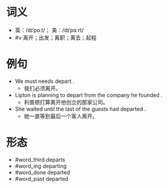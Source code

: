 # 词义
- 英：/dɪˈpɑːt/； 美：/dɪˈpɑːrt/
- #v 离开；出发；离职；离去；起程
# 例句
- We must needs depart .
	- 我们必须离开。
- Lipton is planning to depart from the company he founded .
	- 利普顿打算离开他创立的那家公司。
- She waited until the last of the guests had departed .
	- 她一直等到最后一个客人离开。
# 形态
- #word_third departs
- #word_ing departing
- #word_done departed
- #word_past departed
